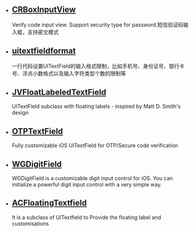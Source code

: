 
 * ## [CRBoxInputView](https://github.com/CRAnimation/CRBoxInputView)   
   Verify code input view. Support security type for password.短信验证码输入框，支持密文模式
   
  

* ## [uitextfieldformat](https://github.com/ashen-zhao/uitextfieldformat)
  一行代码设置UITextField的输入格式限制，比如手机号、身份证号、银行卡号、浮点小数格式以及输入字符类型个数的限制等
  
 * ## [JVFloatLabeledTextField](https://github.com/jverdi/JVFloatLabeledTextField)
   UITextField subclass with floating labels - inspired by Matt D. Smith's design
   
 * ## [OTPTextField](https://github.com/kfit-dev/OTPTextField)
   Fully customizable iOS UITextField for OTP/Secure code verification
   
 *  ## [WGDigitField](https://github.com/wgy6055/WGDigitField) 
    WGDigitField is a customizable digit input control for iOS. You can initialize a powerful digit input control with a very simple way.
    
 *  ## [ACFloatingTextfield](https://github.com/ErAbhishekChandani/ACFloatingTextfield)
    It is a subclass of UITextfield to Provide the floating label and customisations
    
   
 
